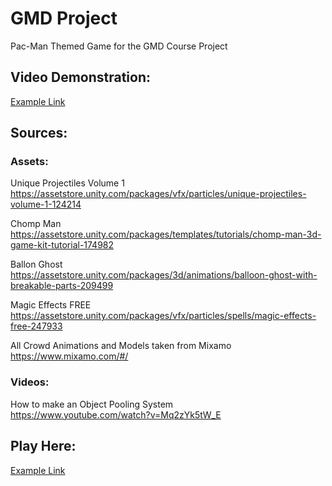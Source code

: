 # GMD Project
Pac-Man Themed Game for the GMD Course Project


## Video Demonstration:
[Example Link](https://www.google.com)

## Sources:

### Assets:
Unique Projectiles Volume 1  
https://assetstore.unity.com/packages/vfx/particles/unique-projectiles-volume-1-124214 

Chomp Man  
https://assetstore.unity.com/packages/templates/tutorials/chomp-man-3d-game-kit-tutorial-174982 

Ballon Ghost  
https://assetstore.unity.com/packages/3d/animations/balloon-ghost-with-breakable-parts-209499 

Magic Effects FREE  
https://assetstore.unity.com/packages/vfx/particles/spells/magic-effects-free-247933

All Crowd Animations and Models taken from Mixamo  
https://www.mixamo.com/#/

### Videos:
How to make an Object Pooling System  
https://www.youtube.com/watch?v=Mq2zYk5tW_E

## Play Here:
[Example Link](https://www.google.com)

